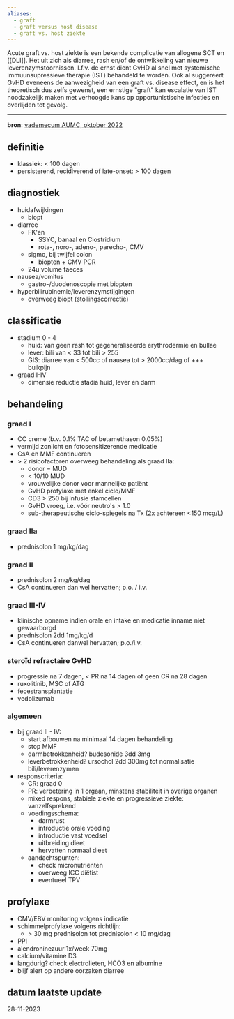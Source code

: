 ```yaml
---
aliases:
  - graft
  - graft versus host disease
  - graft vs. host ziekte
---
```


Acute graft vs. host ziekte is een bekende complicatie van allogene SCT en [[DLI]]. Het uit zich als diarree, rash en/of de ontwikkeling van nieuwe leverenzymstoornissen. I.f.v. de ernst dient GvHD al snel met systemische immuunsupressieve therapie (IST) behandeld te worden. Ook al suggereert GvHD eveneens de aanwezigheid van een graft vs. disease effect, en is het theoretisch dus zelfs gewenst, een ernstige "graft" kan escalatie van IST noodzakelijk maken met verhoogde kans op opportunistische infecties en overlijden tot gevolg.
___
**bron**: [vademecum AUMC, oktober 2022](https://vademecum.hematologie.nl/artikelen/celtherapie/allosct/acute-graft-versus-host-disease-gvhd/)
## definitie
- klassiek: < 100 dagen
- persisterend, recidiverend of late-onset: > 100 dagen
## diagnostiek
- huidafwijkingen
	- biopt
- diarree
	- FK'en
		- SSYC, banaal en Clostridium  
		- rota-, noro-, adeno-, parecho-, CMV
	- sigmo, bij twijfel colon
		- biopten + CMV PCR
	- 24u volume faeces
- nausea/vomitus
	- gastro-/duodenoscopie met biopten
- hyperbilirubinemie/leverenzymstijgingen
	- overweeg biopt (stollingscorrectie)
## classificatie
- stadium 0 - 4
	- huid: van geen rash tot gegeneraliseerde erythrodermie en bullae
	- lever: bili van < 33 tot bili > 255
	- GIS: diarree van < 500cc of nausea tot > 2000cc/dag of +++ buikpijn
- graad I-IV
	- dimensie reductie stadia huid, lever en darm
## behandeling
### graad I
- CC creme (b.v. 0.1% TAC of betamethason 0.05%)
- vermijd zonlicht en fotosensitizerende medicatie
- CsA en MMF continueren
- \> 2 risicofactoren overweeg behandeling als graad IIa:
	- donor = MUD
	- < 10/10 MUD
	- vrouwelijke donor voor mannelijke patiënt
	- GvHD profylaxe met enkel ciclo/MMF
	- CD3 > 250 bij infusie stamcellen
	- GvHD vroeg, i.e. vóór neutro's > 1.0
	- sub-therapeutische ciclo-spiegels na Tx (2x achtereen <150 mcg/L)
### graad IIa
- prednisolon 1 mg/kg/dag
### graad II
- prednisolon 2 mg/kg/dag
- CsA continueren dan wel hervatten; p.o. / i.v.
### graad III-IV
- klinische opname indien orale en intake en medicatie inname niet gewaarborgd
- prednisolon 2dd 1mg/kg/d
- CsA continueren danwel hervatten; p.o./i.v.
### steroïd refractaire GvHD
- progressie na 7 dagen, < PR na 14 dagen of geen CR na 28 dagen
- ruxolitinib, MSC of ATG
- fecestransplantatie
- vedolizumab
### algemeen
- bij graad II - IV:
	- start afbouwen na minimaal 14 dagen behandeling
	- stop MMF
	- darmbetrokkenheid? budesonide 3dd 3mg
	- leverbetrokkenheid? ursochol 2dd 300mg tot normalisatie bili/leverenzymen
- responscriteria: 
	- CR: graad 0
	- PR: verbetering in 1 orgaan, minstens stabiliteit in overige organen
	- mixed respons, stabiele ziekte en progressieve ziekte: vanzelfsprekend
	- voedingsschema: 
		- darmrust
		- introductie orale voeding
		- introductie vast voedsel
		- uitbreiding dieet
		- hervatten normaal dieet
	- aandachtspunten: 
		- check micronutriënten
		- overweeg ICC diëtist
		- eventueel TPV
## profylaxe
- CMV/EBV monitoring volgens indicatie
- schimmelprofylaxe volgens richtlijn:
	- \> 30 mg prednisolon tot prednisolon < 10 mg/dag
- PPI
- alendroninezuur 1x/week 70mg
- calcium/vitamine D3 
- langdurig? check electrolieten, HCO3 en albumine
- blijf alert op andere oorzaken diarree
## datum laatste update
28-11-2023